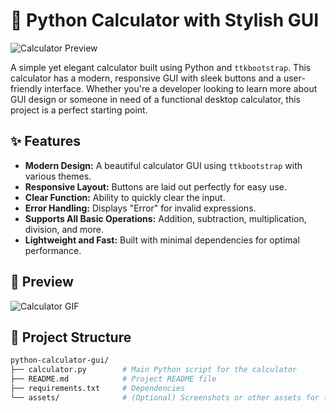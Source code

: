 # 🧮 Python Calculator with Stylish GUI

![Calculator Preview](https://via.placeholder.com/600x300.png?text=Project+Preview) <!-- Replace with actual screenshot -->

A simple yet elegant calculator built using Python and `ttkbootstrap`. This calculator has a modern, responsive GUI with sleek buttons and a user-friendly interface. Whether you're a developer looking to learn more about GUI design or someone in need of a functional desktop calculator, this project is a perfect starting point.

## ✨ Features

- **Modern Design:** A beautiful calculator GUI using `ttkbootstrap` with various themes.
- **Responsive Layout:** Buttons are laid out perfectly for easy use.
- **Clear Function:** Ability to quickly clear the input.
- **Error Handling:** Displays "Error" for invalid expressions.
- **Supports All Basic Operations:** Addition, subtraction, multiplication, division, and more.
- **Lightweight and Fast:** Built with minimal dependencies for optimal performance.

## 🚀 Preview

![Calculator GIF](https://via.placeholder.com/500x300.png?text=Calculator+GIF+Preview) <!-- Replace with actual GIF -->

## 📂 Project Structure

```bash
python-calculator-gui/
├── calculator.py        # Main Python script for the calculator
├── README.md            # Project README file
├── requirements.txt     # Dependencies
└── assets/              # (Optional) Screenshots or other assets for the project
